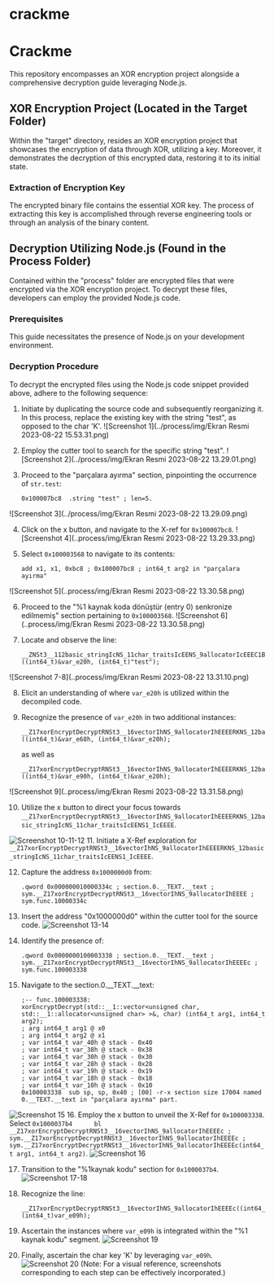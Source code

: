 # crackme

# Crackme

This repository encompasses an XOR encryption project alongside a comprehensive decryption guide leveraging Node.js.

## XOR Encryption Project (Located in the Target Folder)

Within the "target" directory, resides an XOR encryption project that showcases the encryption of data through XOR, utilizing a key. Moreover, it demonstrates the decryption of this encrypted data, restoring it to its initial state.

### Extraction of Encryption Key

The encrypted binary file contains the essential XOR key. The process of extracting this key is accomplished through reverse engineering tools or through an analysis of the binary content.

## Decryption Utilizing Node.js (Found in the Process Folder)

Contained within the "process" folder are encrypted files that were encrypted via the XOR encryption project. To decrypt these files, developers can employ the provided Node.js code.

### Prerequisites

This guide necessitates the presence of Node.js on your development environment.

### Decryption Procedure

To decrypt the encrypted files using the Node.js code snippet provided above, adhere to the following sequence:

1. Initiate by duplicating the source code and subsequently reorganizing it. In this process, replace the existing key with the string "test", as opposed to the char 'K'.
![Screenshot 1](../process/img/Ekran Resmi 2023-08-22 15.53.31.png)

2. Employ the cutter tool to search for the specific string "test".
![Screenshot 2](../process/img/Ekran Resmi 2023-08-22 13.29.01.png)

3. Proceed to the "parçalara ayırma" section, pinpointing the occurrence of `str.test`:
   ```
   0x100007bc8  .string "test" ; len=5.
   ```
![Screenshot 3](../process/img/Ekran Resmi 2023-08-22 13.29.09.png)

4. Click on the x button, and navigate to the X-ref for `0x100007bc8`.
![Screenshot 4](..process/img/Ekran Resmi 2023-08-22 13.29.33.png)

5. Select `0x100003568` to navigate to its contents:
   ```
   add x1, x1, 0xbc8 ; 0x100007bc8 ; int64_t arg2 in "parçalara ayırma"
   ```
![Screenshot 5](..process/img/Ekran Resmi 2023-08-22 13.30.58.png)

6. Proceed to the "%1 kaynak koda dönüştür (entry 0) senkronize edilmemiş" section pertaining to `0x100003568`.
![Screenshot 6](..process/img/Ekran Resmi 2023-08-22 13.30.58.png)

7. Locate and observe the line:
   ```
   __ZNSt3__112basic_stringIcNS_11char_traitsIcEENS_9allocatorIcEEEC1B6v15006IDnEEPKc
   ((int64_t)&var_e20h, (int64_t)"test");
   ```
![Screenshot 7-8](..process/img/Ekran Resmi 2023-08-22 13.31.10.png)

8. Elicit an understanding of where `var_e20h` is utilized within the decompiled code.

9. Recognize the presence of `var_e20h` in two additional instances:
   ```
   __Z17xorEncryptDecryptRNSt3__16vectorIhNS_9allocatorIhEEEERKNS_12basic_stringIcNS_11char_traitsIcEENS1_IcEEEE
   ((int64_t)&var_e68h, (int64_t)&var_e20h);
   ```
   as well as
   ```
   __Z17xorEncryptDecryptRNSt3__16vectorIhNS_9allocatorIhEEEERKNS_12basic_stringIcNS_11char_traitsIcEENS1_IcEEEE
   ((int64_t)&var_e90h, (int64_t)&var_e20h);
   ```
![Screenshot 9](..process/img/Ekran Resmi 2023-08-22 13.31.58.png)

10. Utilize the x button to direct your focus towards `__Z17xorEncryptDecryptRNSt3__16vectorIhNS_9allocatorIhEEEERKNS_12basic_stringIcNS_11char_traitsIcEENS1_IcEEEE`.

![Screenshot 10-11-12](https://github.com/haticenurel/crackme/blob/main/process/img/Ekran%20Resmi%202023-08-22%2013.33.47.png)
11. Initiate a X-Ref exploration for `__Z17xorEncryptDecryptRNSt3__16vectorIhNS_9allocatorIhEEEERKNS_12basic_stringIcNS_11char_traitsIcEENS1_IcEEEE`.

12. Capture the address `0x1000000d0` from:
    ```
    .qword 0x000000010000334c ; section.0.__TEXT.__text ; sym.__Z17xorEncryptDecryptRNSt3__16vectorIhNS_9allocatorIhEEEE ; sym.func.10000334c
    ```

13. Insert the address "0x1000000d0" within the cutter tool for the source code.
![Screenshot 13-14](https://github.com/haticenurel/crackme/blob/main/process/img/Ekran%20Resmi%202023-08-22%2013.46.21.png)
14. Identify the presence of:
    ```
    .qword 0x0000000100003338 ; section.0.__TEXT.__text ; sym.__Z17xorEncryptDecryptRNSt3__16vectorIhNS_9allocatorIhEEEEc ; sym.func.100003338
    ```

15. Navigate to the section.0.__TEXT.__text:
    ```
    ;-- func.100003338:
    xorEncryptDecrypt(std::__1::vector<unsigned char, std::__1::allocator<unsigned char> >&, char) (int64_t arg1, int64_t arg2);
    ; arg int64_t arg1 @ x0
    ; arg int64_t arg2 @ x1
    ; var int64_t var_40h @ stack - 0x40
    ; var int64_t var_38h @ stack - 0x38
    ; var int64_t var_30h @ stack - 0x30
    ; var int64_t var_28h @ stack - 0x28
    ; var int64_t var_19h @ stack - 0x19
    ; var int64_t var_18h @ stack - 0x18
    ; var int64_t var_10h @ stack - 0x10
    0x100003338  sub sp, sp, 0x40 ; [00] -r-x section size 17004 named 0.__TEXT.__text in "parçalara ayırma" part.
    ```
![Screenshot 15](https://github.com/haticenurel/crackme/blob/main/process/img/Ekran%20Resmi%202023-08-22%2013.47.49.png)
16. Employ the x button to unveil the X-Ref for `0x100003338`. Select `0x1000037b4      bl      __Z17xorEncryptDecryptRNSt3__16vectorIhNS_9allocatorIhEEEEc ; sym.__Z17xorEncryptDecryptRNSt3__16vectorIhNS_9allocatorIhEEEEc ;  sym.__Z17xorEncryptDecryptRNSt3__16vectorIhNS_9allocatorIhEEEEc(int64_t arg1, int64_t arg2)`.
![Screenshot 16](https://github.com/haticenurel/crackme/blob/main/process/img/Ekran%20Resmi%202023-08-22%2013.48.01.png)

17. Transition to the "%1kaynak kodu" section for `0x1000037b4`.
![Screenshot 17-18](https://github.com/haticenurel/crackme/blob/main/process/img/Ekran%20Resmi%202023-08-22%2013.48.11.png)
18. Recognize the line:
    ```
    __Z17xorEncryptDecryptRNSt3__16vectorIhNS_9allocatorIhEEEEc((int64_t)&var_e50h, (int64_t)var_e09h);
    ```


19. Ascertain the instances where `var_e09h` is integrated within the "%1 kaynak kodu" segment.
![Screenshot 19](https://github.com/haticenurel/crackme/blob/main/process/img/Ekran%20Resmi%202023-08-22%2011.46.30.png)

20. Finally, ascertain the char key 'K' by leveraging `var_e09h`.
![Screenshot 20](https://github.com/haticenurel/crackme/blob/main/process/img/Ekran%20Resmi%202023-08-22%2011.53.31.png)
(Note: For a visual reference, screenshots corresponding to each step can be effectively incorporated.)